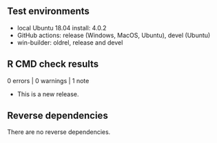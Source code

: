 ## Test environments

* local Ubuntu 18.04 install: 4.0.2
* GitHub actions: release (Windows, MacOS, Ubuntu), devel (Ubuntu)
* win-builder: oldrel, release and devel

## R CMD check results

0 errors | 0 warnings | 1 note

* This is a new release.

## Reverse dependencies

There are no reverse dependencies.
